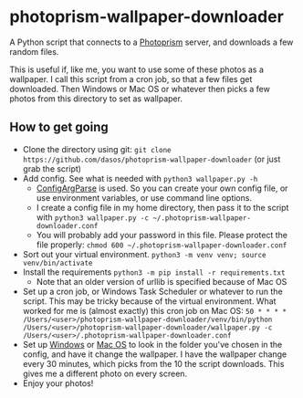 # photoprism-wallpaper-downloader
A Python script that connects to a [Photoprism](https://www.photoprism.app/) server, and downloads a few random files. 

This is useful if, like me, you want to use some of these photos as a wallpaper. I call this script from a cron job, so that a few files get downloaded. Then Windows or Mac OS or whatever then picks a few photos from this directory to set as wallpaper.

## How to get going
 - Clone the directory using git: `git clone https://github.com/dasos/photoprism-wallpaper-downloader` (or just grab the script)
 - Add config. See what is needed with `python3 wallpaper.py -h`
   - [ConfigArgParse](https://github.com/bw2/ConfigArgParse) is used. So you can create your own config file, or use environment variables, or use command line options.
   - I create a config file in my home directory, then pass it to the script with `python3 wallpaper.py -c ~/.photoprism-wallpaper-downloader.conf`
   - You will probably add your password in this file. Please protect the file properly: `chmod 600 ~/.photoprism-wallpaper-downloader.conf`
 - Sort out your virtual environment. `python3 -m venv venv; source venv/bin/activate`
 - Install the requirements `python3 -m pip install -r requirements.txt`
   - Note that an older version of urllib is specified because of Mac OS
 - Set up a cron job, or Windows Task Scheduler or whatever to run the script. This may be tricky because of the virtual environment. What worked for me is (almost exactly) this cron job on Mac OS: `50 * * * * /Users/<user>/photoprism-wallpaper-downloader/venv/bin/python /Users/<user>/photoprism-wallpaper-downloader/wallpaper.py -c /Users/<user>/.photoprism-wallpaper-downloader.conf`
 - Set up [Windows](https://support.microsoft.com/en-us/windows/change-your-desktop-background-image-175618be-4cf1-c159-2785-ec2238b433a8) or [Mac OS](https://support.apple.com/en-gb/guide/mac-help/mchlp3013/mac) to look in the folder you've chosen in the config, and have it change the wallpaper. I have the wallpaper change every 30 minutes, which picks from the 10 the script downloads. This gives me a different photo on every screen.
 - Enjoy your photos!